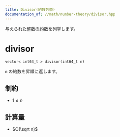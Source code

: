 ```yaml
---
title: Divisor(約数列挙)
documentation_of: //math/number-theory/divisor.hpp
---
```


与えられた整数の約数を列挙します。

# divisor

```
vector< int64_t > divisor(int64_t n)
```

`n` の約数を昇順に返します。

## 制約

- $1 \le n$

## 計算量

- $O(\sqrt n)$
